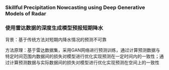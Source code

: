 ### Skillful Precipitation Nowcasting using Deep Generative Models of Radar

### 使用雷达数据的深度生成模型预报短期降水



背景：基于传统方法对短期内降水情况的预测不可靠

方法原理：基于雷达数据集，采用GAN网络进行预测训练，通过计算预测数据与特定时间范围内数据间的损失对模型进行优化实现预测在一定时间内的一致性；通过计算预测数据与实际数据间的损失对模型进行优化实现预测在空间上的一致性

